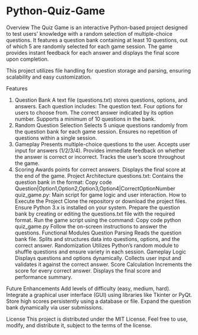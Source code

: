 # Python-Quiz-Game
Overview
The Quiz Game is an interactive Python-based project designed to test users' knowledge with a random selection of multiple-choice questions. It features a question bank containing at least 10 questions, out of which 5 are randomly selected for each game session. The game provides instant feedback for each answer and displays the final score upon completion.

This project utilizes file handling for question storage and parsing, ensuring scalability and easy customization.

Features
1. Question Bank
A text file (questions.txt) stores questions, options, and answers.
Each question includes:
The question text.
Four options for users to choose from.
The correct answer indicated by its option number.
Supports a minimum of 10 questions in the bank.
2. Random Question Selection
Selects 5 unique questions randomly from the question bank for each game session.
Ensures no repetition of questions within a single session.
3. Gameplay
Presents multiple-choice questions to the user.
Accepts user input for answers (1/2/3/4).
Provides immediate feedback on whether the answer is correct or incorrect.
Tracks the user’s score throughout the game.
4. Scoring
Awards points for correct answers.
Displays the final score at the end of the game.
Project Architecture
questions.txt: Contains the question bank in the format:
Copy code
Question|Option1,Option2,Option3,Option4|CorrectOptionNumber
quiz_game.py: Main script for game logic and user interaction.
How to Execute the Project
Clone the repository or download the project files.
Ensure Python 3.x is installed on your system.
Prepare the question bank by creating or editing the questions.txt file with the required format.
Run the game script using the command:
Copy code
python quiz_game.py
Follow the on-screen instructions to answer the questions.
Functional Modules
Question Parsing
Reads the question bank file.
Splits and structures data into questions, options, and the correct answer.
Randomization
Utilizes Python’s random module to shuffle questions and ensure variety in each session.
Gameplay Logic
Displays questions and options dynamically.
Collects user input and validates it against the correct answer.
Score Calculation
Increments the score for every correct answer.
Displays the final score and performance summary.


Future Enhancements
Add levels of difficulty (easy, medium, hard).
Integrate a graphical user interface (GUI) using libraries like Tkinter or PyQt.
Store high scores persistently using a database or file.
Expand the question bank dynamically via user submissions.

License
This project is distributed under the MIT License. Feel free to use, modify, and distribute it, subject to the terms of the license.
